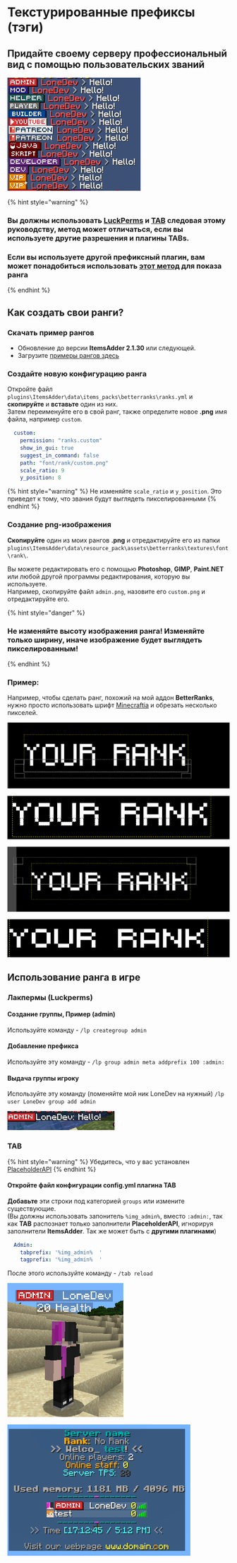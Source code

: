 # Текстурированные префиксы \(тэги\)

## Придайте своему серверу профессиональный вид с помощью пользовательских званий

![](../../../.gitbook/assets/image%20%2827%29%20%284%29%20%281%29.png)

{% hint style="warning" %}
### Вы должны использовать [LuckPerms](https://www.spigotmc.org/resources/luckperms.28140/) и [TAB](https://www.spigotmc.org/resources/tab-1-7-x-1-16-5.57806/) следовая этому руководству, метод может отличаться, если вы используете другие разрешения и плагины TABs.

### Если вы используете другой префиксный плагин, вам может понадобиться использовать [этот метод](../../using-font_images-emojis-everywhere.md) для показа ранга
{% endhint %}

## Как создать свои ранги?

### Скачать пример рангов

* Обновление до версии **ItemsAdder 2.1.30** или следующей.
* Загрузите [примеры рангов здесь](https://www.spigotmc.org/resources/ranks-betterranks-with-custom-textures-itemsadder-addon.84852/)

### Создайте новую конфигурацию ранга

Откройте файл `plugins\ItemsAdder\data\items_packs\betterranks\ranks.yml` и **скопируйте** и **вставьте** один из них.  
Затем переименуйте его в свой ранг, также определите новое **.png** имя файла, например `custom`.

```yaml
  custom:
    permission: "ranks.custom"
    show_in_gui: true
    suggest_in_command: false
    path: "font/rank/custom.png"
    scale_ratio: 9
    y_position: 8
```

{% hint style="warning" %}
Не изменяйте `scale_ratio` и `y_position`. Это приведет к тому, что звания будут выглядеть пикселированными
{% endhint %}

### Создание png-изображения

**Скопируйте** один из моих рангов **.png** и отредактируйте его из папки `plugins\ItemsAdder\data\resource_pack\assets\betterranks\textures\font\rank\`.

Вы можете редактировать его с помощью **Photoshop**, **GIMP**, **Paint.NET** или любой другой программы редактирования, которую вы используете.  
Например, скопируйте файл `admin.png`, назовите его `custom.png` и отредактируйте его.

{% hint style="danger" %}
### Не изменяйте высоту изображения ранга! Изменяйте только ширину, иначе изображение будет выглядеть пикселированным!
{% endhint %}

### Пример:

Например, чтобы сделать ранг, похожий на мой аддон **BetterRanks**, нужно просто использовать шрифт [Minecraftia](https://www.dafont.com/andrew-tyler.d2526) и обрезать несколько пикселей.

![](../../../.gitbook/assets/image%20%2839%29.png)

![](../../../.gitbook/assets/image%20%2836%29.png)

![](../../../.gitbook/assets/image%20%2838%29.png)

![](../../../.gitbook/assets/image%20%2837%29.png)

## Использование ранга в игре

### Лакпермы (Luckperms)

#### Создание группы, Пример \(admin\)

Используйте команду - `/lp creategroup admin`

#### Добавление префикса

Используйте эту команду - `/lp group admin meta addprefix 100 :admin:`

#### Выдача группы игроку

Используйте эту команду \(поменяйте мой ник LoneDev на нужный\) `/lp user LoneDev group add admin`

![](../../../.gitbook/assets/immagine%20%2843%29.png)

### TAB

{% hint style="warning" %}
Убедитесь, что у вас установлен [PlaceholderAPI](../../using-font_images-emojis-everywhere.md)
{% endhint %}

#### Откройте файл конфигурации config.yml плагина TAB

**Добавьте** эти строки под категорией `groups` или измените существующие.  
\(Вы должны использовать запонитель `%img_admin%`, вместо `:admin:`, так как **TAB** распознает только заполнители **PlaceholderAPI**, игнорируя заполнители **ItemsAdder**. Так же может быть с **другими плагинами**\)

```yaml
  Admin:
    tabprefix: '%img_admin%  '
    tagprefix: '%img_admin%  '
```

После этого используйте команду - `/tab reload`

![](../../../.gitbook/assets/immagine%20%2841%29.png)

![](../../../.gitbook/assets/immagine%20%2842%29.png)


